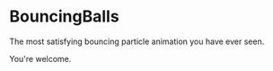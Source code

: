 # BouncingBalls

The most satisfying bouncing particle animation you have ever seen.

You're welcome.
